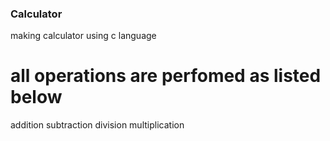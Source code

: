 ### Calculator
making calculator using c language

# all operations are perfomed as listed below
addition
subtraction
division
multiplication
